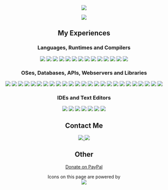 <p align="center">
    <img src="https://github-readme-stats.vercel.app/api?username=DeathHound6&count_private=true&show_icons=true&theme=dark">
</p>
<p align="center">
    <img src="https://github-readme-stats.vercel.app/api/top-langs/?username=DeathHound6&show_icons=true&theme=dark&langs_count=10&layout=compact&custom_title=Top%20Languages">
</p>

<h2 align="center">My Experiences</h2>
<h3 align="center">Languages, Runtimes and Compilers</h3>
<p align="center">
    <img src="https://img.shields.io/badge/json-%23404d59.svg?style=for-the-badge&logo=json&logoColor=%#000000"/>
    <img src="https://img.shields.io/badge/javascript-%23404d59.svg?style=for-the-badge&logo=javascript&logoColor=%#F7DF1E"/>
    <img src="https://img.shields.io/badge/node.js-%23404d59?style=for-the-badge&logo=node.js&logoColor=%#339933"/>
    <img src="https://img.shields.io/badge/python-%23404d59?style=for-the-badge&logo=python&logoColor=%#3776AB"/>
    <img src="https://img.shields.io/badge/css-%23404d59.svg?style=for-the-badge&logo=css3&logoColor=%#1572B6"/>
    <img src="https://img.shields.io/badge/bootstrap-%23404d59.svg?style=for-the-badge&logo=bootstrap&logoColor=%#7952B3"/>
    <img src="https://img.shields.io/badge/html-%23404d59.svg?style=for-the-badge&logo=html5&logoColor=%#E34F26"/>
    <img src="https://img.shields.io/badge/Markdown-%23404d59.svg?style=for-the-badge&logo=markdown&logoColor=%#000000"/>
    <img src="https://img.shields.io/badge/typescript-%23404d59.svg?style=for-the-badge&logo=typescript&logoColor=%#3178C6"/>
    <img src="https://img.shields.io/badge/golang-%23404d59.svg?style=for-the-badge&logo=go&logoColor=%#00ADD8"/>
    <img src="https://img.shields.io/badge/C%20Sharp-%23404d59.svg?style=for-the-badge&logo=csharp&logoColor=%#239120"/>
    <img src="https://img.shields.io/badge/.NET-%23404d59.svg?style=for-the-badge&logo=dotnet&logoColor=%#239120"/>
    <img src="https://img.shields.io/badge/Bash-%23404d59.svg?style=for-the-badge&logo=gnubash&logoColor=%#4EAA25"/>
    <img src="https://img.shields.io/badge/Windows%20Powershell-%23404d59.svg?style=for-the-badge&logo=powershell&logoColor=%#5391FE"/>
</p>
<h3 align="center">OSes, Databases, APIs, Webservers and Libraries</h3>
<p align="center">
    <img src="https://img.shields.io/badge/socket.io-%23404d59.svg?style=for-the-badge&logo=socket.io&logoColor=%#010101"/>
    <img src="https://img.shields.io/badge/express.js-%23404d59.svg?style=for-the-badge&logo=express&logoColor=%#000000"/>
    <img src="https://img.shields.io/badge/NPM-%23404d59.svg?style=for-the-badge&logo=npm&logoColor=%#CB3837"/>
    <img src="https://img.shields.io/badge/PNPM-%23404d59.svg?style=for-the-badge&logo=pnpm&logoColor=%#F69220"/>
    <img src="https://img.shields.io/badge/jquery-%23404d59.svg?style=for-the-badge&logo=jquery&logoColor=%#0769AD"/>
    <img src="https://img.shields.io/badge/pm2-%23404d59.svg?style=for-the-badge&logo=pm2&logoColor=%#2B037A"/>
    <img src="https://img.shields.io/badge/git-%23404d59.svg?style=for-the-badge&logo=git&logoColor=%#F05032"/>
    <img src="https://img.shields.io/badge/MongoDB-%23404d59.svg?style=for-the-badge&logo=mongodb&logoColor=%#47A248"/>
    <img src="https://img.shields.io/badge/MariaDB-%23404d59.svg?style=for-the-badge&logo=mariadb&logoColor=%#003545"/>
    <img src="https://img.shields.io/badge/mysql-%23404d59.svg?style=for-the-badge&logo=mysql&logoColor=%#4479A1"/>
    <img src="https://img.shields.io/badge/MS%20SQL%20Server-%23404d59.svg?style=for-the-badge&logo=microsoftsqlserver&logoColor=%#CC2927"/>
    <img src="https://img.shields.io/badge/sqlite-%23404d59.svg?style=for-the-badge&logo=sqlite&logoColor=%#003B57"/>
    <img src="https://img.shields.io/badge/phpMyAdmin-%23404d59.svg?style=for-the-badge&logo=phpmyadmin&logoColor=%#6C78AF"/>
    <img src="https://img.shields.io/badge/Windows-%23404d59?style=for-the-badge&logo=windows&logoColor=%#0078D6"/>
    <img src="https://img.shields.io/badge/Ubuntu-%23404d59?style=for-the-badge&logo=ubuntu&logoColor=%#E95420"/>
    <img src="https://img.shields.io/badge/Raspbian-%23404d59?style=for-the-badge&logo=raspberrypi&logoColor=%#A22846"/>
    <img src="https://img.shields.io/badge/Android-%23404d59?style=for-the-badge&logo=android&logoColor=%#3DDC84"/>
    <img src="https://img.shields.io/badge/VMWare-%23404d59.svg?style=for-the-badge&logo=vmware&logoColor=%#607078"/>
    <img src="https://img.shields.io/badge/Discord%20API-%23404d59?style=for-the-badge&logo=Discord&logoColor=%#5865F2"/>
    <img src="https://img.shields.io/badge/Pastebin%20API-%23404d59.svg?style=for-the-badge&logo=pastebin&logoColor=%#02456C"/>
    <img src="https://img.shields.io/badge/Cloudflare%20API-%23404d59.svg?style=for-the-badge&logo=cloudflare&logoColor=%#F38020"/>
    <img src="https://img.shields.io/badge/Docker%20API-%23404d59.svg?style=for-the-badge&logo=docker&logoColor=%#2496ED"/>
    <img src="https://img.shields.io/badge/Lets%20Encrypt-%23404d59.svg?style=for-the-badge&logo=letsencrypt&logoColor=%#003A70"/>
    <img src="https://img.shields.io/badge/NGINX-%23404d59.svg?style=for-the-badge&logo=nginx&logoColor=%#009639"/>
    <img src="https://img.shields.io/badge/Postman-%23404d59.svg?style=for-the-badge&logo=postman&logoColor=%#FF6C37"/>
</p>
<h3 align="center">IDEs and Text Editors</h3>
<p align="center">
    <img src="https://img.shields.io/badge/Nano-%23404d59.svg?style=for-the-badge&logo=nano&logoColor=%#4A90E2"/>
    <img src="https://img.shields.io/badge/Notepad++-%23404d59.svg?style=for-the-badge&logo=notepadplusplus&logoColor=%#90E59A"/>
    <img src="https://img.shields.io/badge/Pycharm-%23404d59.svg?style=for-the-badge&logo=pycharm&logoColor=%#000000"/>
    <img src="https://img.shields.io/badge/GoLand-%23404d59.svg?style=for-the-badge&logo=goland&logoColor=%#007ACC"/>
    <img src="https://img.shields.io/badge/IntelliJ%20IDEA-%23404d59.svg?style=for-the-badge&logo=intellijidea&logoColor=%#007ACC"/>
    <img src="https://img.shields.io/badge/MS%20Visual%20Studio-%23404d59.svg?style=for-the-badge&logo=visualstudio&logoColor=%#5C2D91"/>
    <img src="https://img.shields.io/badge/MS%20Visual%20Studio%20Code-%23404d59.svg?style=for-the-badge&logo=visualstudiocode&logoColor=%#007ACC"/>
</p>

<h2 align="center">Contact Me</h2>
<p align="center">
    <a href="https://discord.gg/ETXkNpcaNR" alt="DeathHound Dev Discord Server">
        <img src="https://img.shields.io/discord/772192992807092275?label=Discord&logo=Discord&style=for-the-badge">
    </a>
    <a href="mailto:acraig176@hotmail.com" alt="Email Me">
        <img src="https://img.shields.io/badge/Email-%23404d59.svg?style=for-the-badge&logo=gmail&logoColor=%#000000"/>
    </a>
</p>

<h2 align="center">Other</h2>
<p align="center">
    <a href="https://paypal.me/deathhound6">Donate on PayPal</a>
</p>

<p align="center">
    Icons on this page are powered by <br/>
    <img src="https://img.shields.io/badge/shields.io-%23404d59.svg?style=for-the-badge&logo=shields.io&logoColor=%#000000"/>
</p>